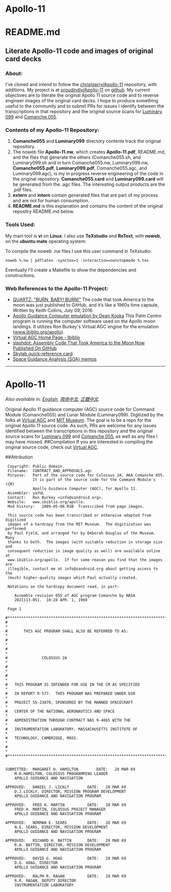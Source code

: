 Apollo-11
=========
README.md
=========================================================
Literate Apollo-11 code and images of original card decks
---------------------------------------------------------

### About:

I've cloned and intend to follow the [chrislgarry/Apollo-11](https://github.com/chrislgarry/Apollo-11) repository, with additions.
My project is at [proudindiv/Apollo-11](https://github.com/proudindiv/Apollo-11) on [github](https://github.com).
My current objectives are to literate the original Apollo 11 source code and to reverse engineer images of the original card decks.
I hope to produce something useful to the community and
to submit PRs for issues I identify between the transcriptions in that repository and the original source scans for [Luminary 099](http://www.ibiblio.org/apollo/ScansForConversion/Luminary099/) and [Comanche 055](http://www.ibiblio.org/apollo/ScansForConversion/Comanche055/).

### Contents of my Apollo-11 Repository:

1. **Comanche055** and **Luminary099** directory contents track the original repository.
1. The noweb file **Apollo-11.nw**, which creates **Apollo-11.pdf**, README.md, and
   the files that generate the others (Comanche055.sh, and Luminary099.sh and
   in turn Comanche055.nw, Luminary099.nw, **Comanche055.pdf**, **Luminary099.pdf**,
   Comanche055.agc, and Luminary099.agc), is my in progress reverse engineering
   of the code in the original repository.
   **Comanche055.card** and **Luminary099.card** will be generated from the .agc files.
   The interesting output products are the .pdf files.
1. **extern** and **intern** contain generated files that are part of my process and
   are not for human consumption.
1. **README.md** is this explanation and contains the content of the original repositry
   README.md below.

### Tools Used:
My main tool is **vi** on **Linux**.
I also use **TeXstudio** and **ReText**, with **noweb**, on the **ubuntu mate** operating system:

To compile the noweb .nw files I use this user command in TeXstudio:

```
noweb %.nw | pdflatex -synctex=1 -interaction=nonstopmode %.tex
```

Eventually I'll create a Makefile to show the dependencies and constructions.

### Web References to the Apollo-11 Project:

- [QUARTZ: "BURN, BABY! BURN!"](http://qz.com/726338/the-code-that-took-america-to-the-moon-was-just-published-to-github-and-its-like-a-1960s-time-capsule/)
     The code that took America to the moon was just published to GitHub,
     and it’s like a 1960s time capsule,
     Written by
     Keith Collins,
     July 09, 2016.
- [Apollo Guidance Computer emulation by Dean Koska](https://www.youtube.com/watch?v=hyhI85Rd1kI)
           This Palm Centro program is running the computer software used on the Apollo moon landings.
           It utilizes Ron Burkey's Virtual AGC engine for the emulation (www.ibiblio.org/apollo).
- [Virtual AGC Home Page - Ibiblio](http://www.ibiblio.org/apollo/)
- [slashdot: Assembly Code That Took America to the Moon Now Published On GitHub](https://developers.slashdot.org/story/16/07/10/162241/assembly-code-that-took-america-to-the-moon-now-published-on-github)
- [Skylab quick-reference card](http://www.ibiblio.org/apollo/NARA-SW/SkylabDataCards.pdf)
- [Space Guidance Analysis (SGA) memos](http://www.ibiblio.org/apollo/links.html#Space_Guidance_Analysis_SGA_memos)

****************************************************************************************************
Apollo-11
=========

*Also available in: [English](README.md), [简体中文](README.zh_cn.md), [正體中文](README.zh_tw.md).*

Original Apollo 11 guidance computer (AGC) source code for Command Module (Comanche055) and Lunar Module (Luminary099). Digitized by the folks at [Virtual AGC](http://www.ibiblio.org/apollo/) and [MIT Museum](http://web.mit.edu/museum/). The goal is to be a repo for the original Apollo 11 source code. As such, PRs are welcome for any issues identified between the transcriptions in this repository and the original source scans for [Luminary 099](http://www.ibiblio.org/apollo/ScansForConversion/Luminary099/) and [Comanche 055](http://www.ibiblio.org/apollo/ScansForConversion/Comanche055/), as well as any files I may have missed.
##Compilation
If you are interested in compiling the original source code, check out [Virtual AGC](https://github.com/rburkey2005/virtualagc).

##Attribution

     Copyright: Public domain.
     Filename:  CONTRACT_AND_APPROVALS.agc
     Purpose:   Part of the source code for Colossus 2A, AKA Comanche 055.
                It is part of the source code for the Command Module's (CM)
                Apollo Guidance Computer (AGC), for Apollo 11.
     Assembler: yaYUL
     Contact:   Ron Burkey <info@sandroid.org>.
     Website:   www.ibiblio.org/apollo.
     Mod history:   2009-05-06 RSB  Transcribed from page images.

     This source code has been transcribed or otherwise adapted from digitized
     images of a hardcopy from the MIT Museum.  The digitization was performed
     by Paul Fjeld, and arranged for by Deborah Douglas of the Museum.  Many
     thanks to both.  The images (with suitable reduction in storage size and
     consequent reduction in image quality as well) are available online at
     www.ibiblio.org/apollo.  If for some reason you find that the images are
     illegible, contact me at info@sandroid.org about getting access to the
     (much) higher-quality images which Paul actually created.

     Notations on the hardcopy document read, in part:

        Assemble revision 055 of AGC program Comanche by NASA
        2021113-051.  10:28 APR. 1, 1969  

     Page 1

    #************************************************************************
    #                                                                       *
    #       THIS AGC PROGRAM SHALL ALSO BE REFERRED TO AS:                  *
    #                                                                       *
    #                                                                       *
    #               COLOSSUS 2A                                             *
    #                                                                       *
    #                                                                       *
    #   THIS PROGRAM IS INTENDED FOR USE IN THE CM AS SPECIFIED             *
    #   IN REPORT R-577.  THIS PROGRAM WAS PREPARED UNDER DSR               *
    #   PROJECT 55-23870, SPONSORED BY THE MANNED SPACECRAFT                *
    #   CENTER OF THE NATIONAL AERONAUTICS AND SPACE                        *
    #   ADMINISTRATION THROUGH CONTRACT NAS 9-4065 WITH THE                 *
    #   INSTRUMENTATION LABORATORY, MASSACHUSETTS INSTITUTE OF              *
    #   TECHNOLOGY, CAMBRIDGE, MASS.                                        *
    #                                                                       *
    #************************************************************************


    SUBMITTED:  MARGARET H. HAMILTON        DATE:   28 MAR 69
        M.H.HAMILTON, COLOSSUS PROGRAMMING LEADER
        APOLLO GUIDANCE AND NAVIGATION

    APPROVED:   DANIEL J. LICKLY        DATE:   28 MAR 69
        D.J.LICKLY, DIRECTOR, MISSION PROGRAM DEVELOPMENT
        APOLLO GUIDANCE AND NAVIGATION PROGRAM

    APPROVED:   FRED H. MARTIN          DATE:   28 MAR 69
        FRED H. MARTIN, COLOSSUS PROJECT MANAGER
        APOLLO GUIDANCE AND NAVIGATION PROGRAM

    APPROVED:   NORMAN E. SEARS         DATE:   28 MAR 69
        N.E. SEARS, DIRECTOR, MISSION DEVELOPMENT
        APOLLO GUIDANCE AND NAVIGATION PROGRAM

    APPROVED:   RICHARD H. BATTIN       DATE:   28 MAR 69
        R.H. BATTIN, DIRECTOR, MISSION DEVELOPMENT
        APOLLO GUIDANCE AND NAVIGATION PROGRAM

    APPROVED:   DAVID G. HOAG           DATE:   28 MAR 69
        D.G. HOAG, DIRECTOR
        APOLLO GUIDANCE AND NAVIGATION PROGRAM

    APPROVED:   RALPH R. RAGAN          DATE:   28 MAR 69
        R.R. RAGAN, DEPUTY DIRECTOR
        INSTRUMENTATION LABORATORY
